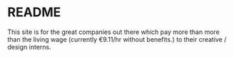 # README

This site is for the great companies out there which pay more than more than the living wage (currently €9.11/hr without benefits.) to their creative / design interns.
